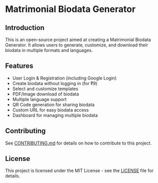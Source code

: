 # Matrimonial Biodata Generator

## Introduction

This is an open-source project aimed at creating a Matrimonial Biodata Generator. It allows users to generate, customize, and download their biodata in multiple formats and languages.

## Features

- User Login & Registration (including Google Login)
- Create biodata without logging in (for ₹9)
- Select and customize templates
- PDF/Image download of biodata
- Multiple language support
- QR Code generation for sharing biodata
- Custom URL for easy biodata access
- Dashboard for managing multiple biodata

## Contributing

See [CONTRIBUTING.md](CONTRIBUTING.md) for details on how to contribute to this project.

## License

This project is licensed under the MIT License - see the [LICENSE](LICENSE) file for details.
